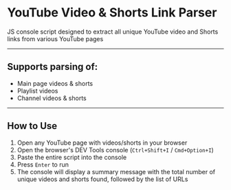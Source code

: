# YouTube Video & Shorts Link Parser

JS console script designed to extract all unique YouTube video and Shorts links from various YouTube pages

---

## Supports parsing of:
- Main page videos & shorts
- Playlist videos
- Channel videos & shorts

---

## How to Use

1. Open any YouTube page with videos/shorts in your browser
2. Open the browser's DEV Tools console (`Ctrl+Shift+I` / `Cmd+Option+I`)
3. Paste the entire script into the console
4. Press `Enter` to run
5. The console will display a summary message with the total number of unique videos and shorts found, followed by the list of URLs

